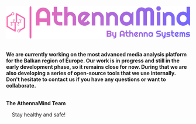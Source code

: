 <div align="center">
    <img src="./img/athennamind.png"> </img>
</div>

<br />

**We are currently working on the most advanced media analysis platform for the Balkan region of Europe. Our work is in progress and still in the early development phase, so it remains close for now. During that we are also developing a series of open-source tools that we use internally. Don't hesitate to contact us if you have any questions or want to collaborate.**

<br />

<div>
    <strong>
        The AthennaMind Team
    </strong>
    <p>
        &nbsp;&nbsp;&nbsp;&nbsp;Stay healthy and safe!
    </p>
</div>
